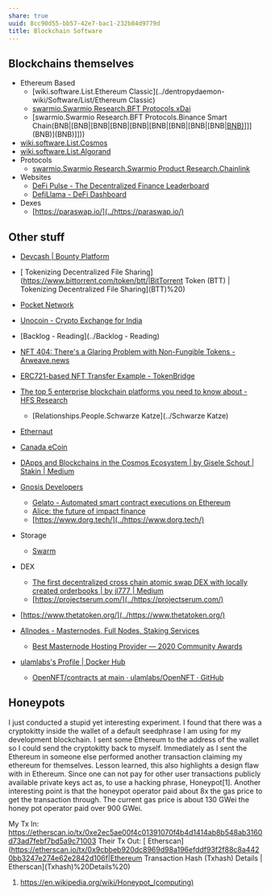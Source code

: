 ```yaml
---
share: true
uuid: 8cc90d55-bb57-42e7-bac1-232b84d9779d
title: Blockchain Software
---
```

## Blockchains themselves

* Ethereum Based
  * [wiki.software.List.Ethereum Classic](../dentropydaemon-wiki/Software/List/Ethereum Classic)
  * [swarmio.Swarmio Research.BFT Protocols.xDai](../xDai)
  * [swarmio.Swarmio Research.BFT Protocols.Binance Smart Chain(BNB|[BNB|[BNB|[BNB|[BNB|[BNB|[BNB|[BNB|[BNB|[BNB)](../BNB)]]](BNB)](BNB)]]))
* [wiki.software.List.Cosmos](../dentropydaemon-wiki/Software/List/Cosmos)
* [wiki.software.List.Algorand](../dentropydaemon-wiki/Software/List/Algorand)
* Protocols
  * [swarmio.Swarmio Research.Swarmio Product Research.Chainlink](../Chainlink)
* Websites
  * [DeFi Pulse - The Decentralized Finance Leaderboard](https://defipulse.com/)
  * [DefiLlama - DeFi Dashboard](https://defillama.com/home)
* Dexes
  * [https://paraswap.io/](../https://paraswap.io/)
## Other stuff

* [Devcash | Bounty Platform](https://xdai.devcash.dev/bountyplatform)
* [ Tokenizing Decentralized File Sharing](https://www.bittorrent.com/token/btt/|BitTorrent Token (BTT) | Tokenizing Decentralized File Sharing](BTT)%20)
* [Pocket Network](https://www.pokt.network/)
* [Unocoin - Crypto Exchange for India](https://www.unocoin.com/in)



* [Backlog - Reading](../Backlog - Reading)
* [NFT 404: There's a Glaring Problem with Non-Fungible Tokens - Arweave.news](https://arweave.news/nft-404/)
* [ERC721-based NFT Transfer Example - TokenBridge](https://docs.tokenbridge.net/eth-xdai-amb-bridge/nft-omnibridge-extension/nft-transfer-example)
* [The top 5 enterprise blockchain platforms you need to know about - HFS Research](https://www.hfsresearch.com/blockchain/top-5-blockchain-platforms_031618/)
  * [Relationships.People.Schwarze Katze](../Schwarze Katze)
* [Ethernaut](https://ethernaut.openzeppelin.com/)
* [Canada eCoin](https://canadaecoin.site/)
* [DApps and Blockchains in the Cosmos Ecosystem | by Gisele Schout | Stakin | Medium](https://medium.com/stakin/dapps-and-blockchains-built-on-the-cosmos-ecosystem-31731494570b)
* [Gnosis Developers](https://gnosis.io/developers/)
  * [Gelato - Automated smart contract executions on Ethereum](https://www.gelato.network/)
  * [Alice: the future of impact finance](https://alice.si/)
  * [https://www.dorg.tech/](../https://www.dorg.tech/)
* Storage
  * [Swarm](https://www.ethswarm.org/)
* DEX
  * [The first decentralized cross chain atomic swap DEX with locally created orderbooks | by jl777 | Medium](https://medium.com/@jameslee777/the-first-decentralized-cross-chain-atomic-swap-dex-with-locally-created-orderbooks-a71a4e976e3f)
  * [https://projectserum.com/](../https://projectserum.com/)
* [https://www.thetatoken.org/](../https://www.thetatoken.org/)
* [Allnodes - Masternodes, Full Nodes, Staking Services](https://www.allnodes.com/)
  * [Best Masternode Hosting Provider — 2020 Community Awards](https://masternode.buzz/best-masternode-hosting-provider-2020-community-awards/)
* [ulamlabs's Profile | Docker Hub](https://hub.docker.com/u/ulamlabs)
  * [OpenNFT/contracts at main · ulamlabs/OpenNFT · GitHub](https://github.com/ulamlabs/OpenNFT/tree/main/contracts)

## Honeypots

I just conducted a stupid yet interesting experiment. I found that there was a cryptokitty inside the wallet of a default seedphrase I am using for my development blockchain. I sent some Ethereum to the address of the wallet so I could send the cryptokitty back to myself. Immediately as I sent the Ethereum in someone else performed another transaction claiming my ethereum for themselves. Lesson learned, this also highlights a design flaw with in Ethereum. Since one can not pay for other user transactions publicly available private keys act as, to use a hacking phrase, Honeypot[1]. Another interesting point is that the honeypot operator paid about 8x the gas price to get the transaction through. The current gas price is about 130 GWei the honey pot operator paid over 900 GWei.

My Tx In: https://etherscan.io/tx/0xe2ec5ae00f4c01391070f4b4d1414ab8b548ab3160d73ad7febf7bd5a9c71003
Their Tx Out: [ Etherscan](https://etherscan.io/tx/0x9cbbeb920dc8969d98a196efddf93f2f88c8a4420bb3247e274e62e2842d106f|Ethereum Transaction Hash (Txhash) Details | Etherscan](Txhash)%20Details%20)
1. https://en.wikipedia.org/wiki/Honeypot_(computing)
